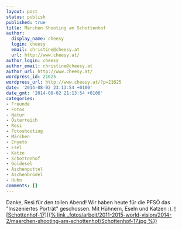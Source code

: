 ```yaml
---
layout: post
status: publish
published: true
title: Märchen Shooting am Schottenhof
author:
  display_name: cheesy
  login: cheesy
  email: christine@cheesy.at
  url: http://www.cheesy.at/
author_login: cheesy
author_email: christine@cheesy.at
author_url: http://www.cheesy.at/
wordpress_id: 21625
wordpress_url: http://www.cheesy.at/?p=21625
date: '2014-08-02 23:13:54 +0100'
date_gmt: '2014-08-02 21:13:54 +0100'
categories:
- Freunde
- Fotos
- Natur
- Österreich
- Resi
- Fotoshooting
- Märchen
- Enyeto
- Esel
- Katze
- Schottenhof
- Goldesel
- Aschenputtel
- Aschenbrödel
- Huhn
comments: []
---
```

Danke, Resi für den tollen Abend!
Wir haben heute für die PFSÖ das "Inszeniertes Porträt" geschossen. Mit Hühnern, Eseln und Katzen :).
[![Schottenhof-17]({% link _fotos/arbeit/2011-2015-world-vision/2014-2/maerchen-shooting-am-schottenhof/Schottenhof-17.jpg %})](http://www.cheesy.at/fotos/arbeit/maerchen-shooting-am-schottenhof/ "Märchen Shooting am Schottenhof")
